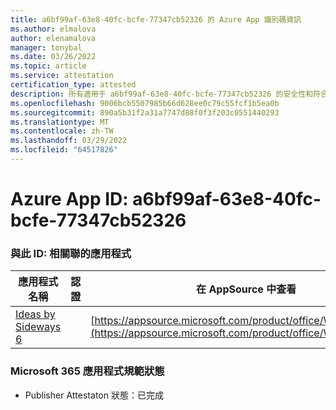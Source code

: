 ```yaml
---
title: a6bf99af-63e8-40fc-bcfe-77347cb52326 的 Azure App 識別碼資訊
ms.author: elmalova
author: elenamalova
manager: tonybal
ms.date: 03/26/2022
ms.topic: article
ms.service: attestation
certification_type: attested
description: 所有適用于 a6bf99af-63e8-40fc-bcfe-77347cb52326 的安全性和符合性資訊資訊。
ms.openlocfilehash: 9006bcb5507985b66d628ee0c79c55fcf1b5ea0b
ms.sourcegitcommit: 890a5b31f2a31a7747d88f0f3f203c0551440293
ms.translationtype: MT
ms.contentlocale: zh-TW
ms.lasthandoff: 03/29/2022
ms.locfileid: "64517826"
---
```

# <a name="azure-app-id-a6bf99af-63e8-40fc-bcfe-77347cb52326"></a>Azure App ID: a6bf99af-63e8-40fc-bcfe-77347cb52326


### <a name="apps-associated-with-this-id"></a>與此 ID: 相關聯的應用程式
| **應用程式名稱** | **認證** | **在 AppSource 中查看** |
|--------------|---------------|-----------------------|
| [Ideas by Sideways 6](../forward/WA200002782.md) |  | [https://appsource.microsoft.com/product/office/WA200002782](https://appsource.microsoft.com/product/office/WA200002782) |

### <a name="microsoft-365-app-compliance-status"></a>Microsoft 365 應用程式規範狀態
- Publisher Attestaton 狀態：已完成
